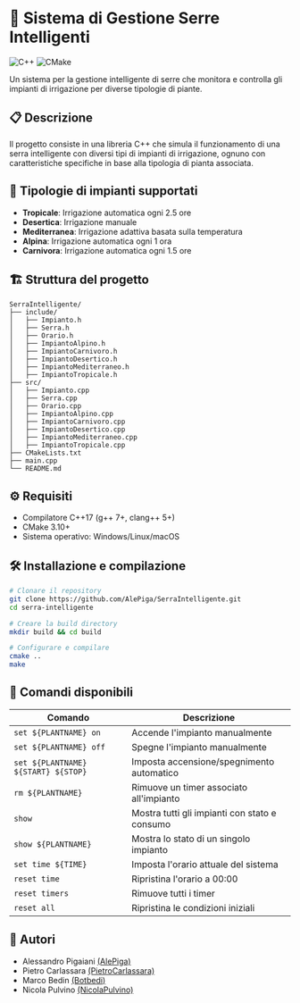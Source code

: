 # 🌿 Sistema di Gestione Serre Intelligenti

![C++](https://img.shields.io/badge/C++-17-blue.svg)
![CMake](https://img.shields.io/badge/CMake-3.10+-green.svg)

Un sistema per la gestione intelligente di serre che monitora e controlla gli impianti di irrigazione per diverse tipologie di piante.

## 📋 Descrizione

Il progetto consiste in una libreria C++ che simula il funzionamento di una serra intelligente con diversi tipi di impianti di irrigazione, ognuno con caratteristiche specifiche in base alla tipologia di pianta associata.

## 🌱 Tipologie di impianti supportati

- **Tropicale**: Irrigazione automatica ogni 2.5 ore
- **Desertica**: Irrigazione manuale
- **Mediterranea**: Irrigazione adattiva basata sulla temperatura
- **Alpina**: Irrigazione automatica ogni 1 ora
- **Carnivora**: Irrigazione automatica ogni 1.5 ore

## 🏗️ Struttura del progetto

```
SerraIntelligente/
├── include/
│   ├── Impianto.h
│   ├── Serra.h
│   ├── Orario.h
│   ├── ImpiantoAlpino.h
│   ├── ImpiantoCarnivoro.h
│   ├── ImpiantoDesertico.h
│   ├── ImpiantoMediterraneo.h
│   ├── ImpiantoTropicale.h
├── src/
│   ├── Impianto.cpp
│   ├── Serra.cpp
│   ├── Orario.cpp
│   ├── ImpiantoAlpino.cpp
│   ├── ImpiantoCarnivoro.cpp
│   ├── ImpiantoDesertico.cpp
│   ├── ImpiantoMediterraneo.cpp
│   ├── ImpiantoTropicale.cpp
├── CMakeLists.txt
├── main.cpp
└── README.md
```

## ⚙️ Requisiti

- Compilatore C++17 (g++ 7+, clang++ 5+)
- CMake 3.10+
- Sistema operativo: Windows/Linux/macOS

## 🛠️ Installazione e compilazione

```bash
# Clonare il repository
git clone https://github.com/AlePiga/SerraIntelligente.git
cd serra-intelligente

# Creare la build directory
mkdir build && cd build

# Configurare e compilare
cmake ..
make
```

## 📑 Comandi disponibili

| Comando                     | Descrizione                                      |
|-----------------------------|-------------------------------------------------|
| `set ${PLANTNAME} on`       | Accende l'impianto manualmente                  |
| `set ${PLANTNAME} off`      | Spegne l'impianto manualmente                   |
| `set ${PLANTNAME} ${START} ${STOP}` | Imposta accensione/spegnimento automatico      |
| `rm ${PLANTNAME}`           | Rimuove un timer associato all'impianto         |
| `show`                      | Mostra tutti gli impianti con stato e consumo   |
| `show ${PLANTNAME}`         | Mostra lo stato di un singolo impianto          |
| `set time ${TIME}`          | Imposta l'orario attuale del sistema            |
| `reset time`                | Ripristina l'orario a 00:00                     |
| `reset timers`              | Rimuove tutti i timer                           |
| `reset all`                 | Ripristina le condizioni iniziali               |

## 👥 Autori

- Alessandro Pigaiani [(AlePiga)](https://github.com/AlePiga)
- Pietro Carlassara [(PietroCarlassara)](https://github.com/PietroCarlassara)
- Marco Bedin [(Botbedi)](https://github.com/Botbedi)
- Nicola Pulvino [(NicolaPulvino)](https://github.com/NicolaPulvino)
